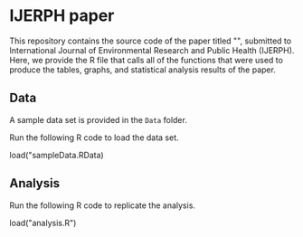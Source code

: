 # IJERPH paper

This repository contains the source code of the paper titled "", submitted to International Journal of Environmental Research and Public Health (IJERPH).
Here, we provide the R file that calls all of the functions that were used to produce the tables, graphs, and statistical analysis results of the paper.

## Data

A sample data set is provided in the `Data` folder.

Run the following R code to load the data set.

load("sampleData.RData)

## Analysis

Run the following R code to replicate the analysis.

load("analysis.R")

